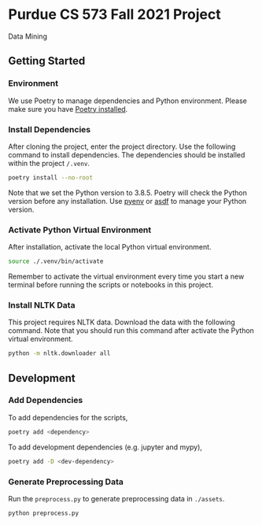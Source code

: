 # Purdue CS 573 Fall 2021 Project

Data Mining

## Getting Started

### Environment

We use Poetry to manage dependencies and Python environment. Please make sure
you have [Poetry installed](https://python-poetry.org/docs/#installation).

### Install Dependencies

After cloning the project, enter the project directory. Use the following
command to install dependencies. The dependencies should be installed within the
project `/.venv`.

```sh
poetry install --no-root
```

Note that we set the Python version to 3.8.5. Poetry will check the Python
version before any installation. Use [pyenv](https://github.com/pyenv/pyenv) or
[asdf](https://github.com/asdf-vm/asdf) to manage your Python version.

### Activate Python Virtual Environment

After installation, activate the local Python virtual environment.

```sh
source ./.venv/bin/activate
```

Remember to activate the virtual environment every time you start a new terminal
before running the scripts or notebooks in this project.

### Install NLTK Data

This project requires NLTK data. Download the data with the following command.
Note that you should run this command after activate the Python virtual
environment.

```sh
python -m nltk.downloader all
```

## Development

### Add Dependencies

To add dependencies for the scripts,

```sh
poetry add <dependency>
```

To add development dependencies (e.g. jupyter and mypy),

```sh
poetry add -D <dev-dependency>
```

### Generate Preprocessing Data

Run the `preprocess.py` to generate preprocessing data in `./assets`.

```sh
python preprocess.py
```

